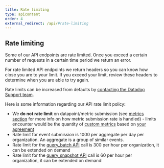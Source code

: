 ```yaml
---
title: Rate limiting
type: apicontent
order: 4
external_redirect: /api/#rate-limiting
---
```

## Rate limiting
Some of our API endpoints are rate limited. Once you exceed a certain number of requests in a certain time period we return an error.

For rate limited API endpoints we return headers so you can know how close you are to your limit. If you exceed your limit, review these headers to determine when you are able to try again.

Rate limits can be increased from defaults by [contacting the Datadog Support team](/help).

Here is some information regarding our API rate limit policy:

* We **do not rate limit** on datapoint/metric submission (see [metrics section](/api/#metrics) for more info on how metric submission rate is handled) - limits encounter would be the quantity of [custom metrics](/getting_started/custom_metrics/) based on [your agreement](/getting_started/custom_metrics)
* Rate limit for event submission is 1000 per aggregate per day per organization. An aggregate is a group of similar events.
* Rate limit for the [query_batch API](/api/#query-time-series-points) call is 300 per hour per organization, it can be extended on demand
* Rate limit for the [query_snapshot API](/api/#graphs) call is 60 per hour per organization, it can be extended on demand
